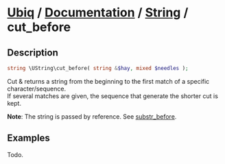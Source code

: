 [Ubiq](https://github.com/Pixel418/Ubiq#readme) / [Documentation](../index.md#readme) / [String](../index.md#string) / cut_before
======


Description
-------- 

```php
string \UString\cut_before( string &$hay, mixed $needles );
```

Cut & returns a string from the beginning to the first match of a specific character/sequence. <br>
If several matches are given, the sequence that generate the shorter cut is kept.

**Note**: The string is passed by reference. See [substr_before](./substr_before.md#readme).



Examples
--------

Todo.